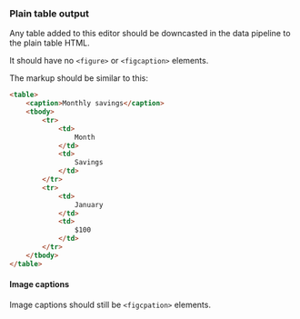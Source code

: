 ### Plain table output

Any table added to this editor should be downcasted in the data pipeline to the plain table HTML.

It should have no `<figure>` or `<figcaption>` elements.

The markup should be similar to this:

```html
<table>
    <caption>Monthly savings</caption>
    <tbody>
        <tr>
            <td>
                Month
            </td>
            <td>
                Savings
            </td>
        </tr>
        <tr>
            <td>
                January
            </td>
            <td>
                $100
            </td>
        </tr>
    </tbody>
</table>
```

#### Image captions

Image captions should still be `<figcpation>` elements.
